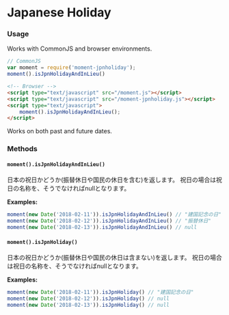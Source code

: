 Japanese Holiday
==================================================

### Usage

Works with CommonJS and browser environments.

```js
// CommonJS
var moment = require('moment-jpnholiday');
moment().isJpnHolidayAndInLieu()
```

```html
<!-- Browser -->
<script type="text/javascript" src="/moment.js"></script>
<script type="text/javascript" src="/moment-jpnholiday.js"></script>
<script type="text/javascript">
    moment().isJpnHolidayAndInLieu();
</script>
```

Works on both past and future dates.

### Methods

#### `moment().isJpnHolidayAndInLieu()`

日本の祝日かどうか(振替休日や国民の休日を含む)を返します。
祝日の場合は祝日の名称を、そうでなければnullとなります。

__Examples:__

```js
moment(new Date('2018-02-11')).isJpnHolidayAndInLieu() // "建国記念の日"
moment(new Date('2018-02-12')).isJpnHolidayAndInLieu() // "振替休日"
moment(new Date('2018-02-13')).isJpnHolidayAndInLieu() // null
```

#### `moment().isJpnHoliday()`

日本の祝日かどうか(振替休日や国民の休日は含まない)を返します。
祝日の場合は祝日の名称を、そうでなければnullとなります。

__Examples:__

```js
moment(new Date('2018-02-11')).isJpnHoliday() // "建国記念の日"
moment(new Date('2018-02-12')).isJpnHoliday() // null
moment(new Date('2018-02-13')).isJpnHoliday() // null
```

